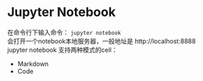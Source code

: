 # Jupyter Notebook

在命令行下输入命令： `jupyter notebook`<br/>
会打开一个notebook本地服务器，一般地址是 http://localhost:8888<br/>
jupyter notebook 支持两种模式的cell：<br/>
 * Markdown
 * Code



